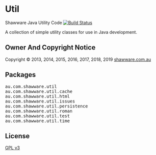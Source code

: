 Util
====

Shawware Java Utility Code [![Build Status](https://travis-ci.org/shawware/Util.svg?branch=master)](https://travis-ci.org/shawware/Util)

A collection of simple utility classes for use in Java development.

Owner And Copyright Notice
--------------------------

Copyright &copy; 2013, 2014, 2015, 2016, 2017, 2018, 2019 <a href="http://www.shawware.com.au/"
	  title="shawware | software and services you can count on">shawware.com.au</a>

Packages
--------

<pre>
au.com.shawware.util
au.com.shawware.util.cache
au.com.shawware.util.html
au.com.shawware.util.issues
au.com.shawware.util.persistence
au.com.shawware.util.roman
au.com.shawware.util.test
au.com.shawware.util.time
</pre>

License
-------

<a href="http://www.gnu.org/copyleft/gpl.html">GPL v3</a>

